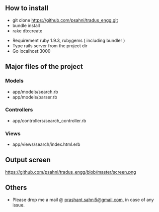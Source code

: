 ## How to install

* git clone https://github.com/psahni/tradus_engg.git
* bundle install
* rake db:create

- Requirement ruby 1.9.3, rubygems ( including bundler )
- Type rails server from the project dir
- Go localhost:3000

## Major files of the project

### Models
* app/models/search.rb
* app/models/parser.rb

### Controllers
* app/controllers/search_controller.rb

### Views
* app/views/search/index.html.erb


## Output screen

https://github.com/psahni/tradus_engg/blob/master/screen.png

## Others

* Please drop me a mail @ prashant.sahni5@gmail.com, in case of any issue.
